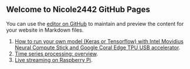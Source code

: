 ## Welcome to Nicole2442 GitHub Pages

You can use the [editor on GitHub](https://github.com/Nicole2442/Nicole2442.github.io/edit/master/index.md) to maintain and preview the content for your website in Markdown files.

1. [How to run your own model (Keras or Tensorflow) with Intel Movidius Neural Compute Stick and Google Coral Edge TPU USB accelerator](https://nicole2442.github.io/Edge-Computing/).
2. [Time series processing: overview](https://nicole2442.github.io/time-series-processing/).
3. [Live streaming on Raspberry Pi](https://nicole2442.github.io/raspberry_pi_live/).
